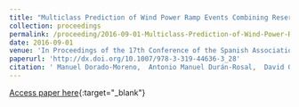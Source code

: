 ```yaml
---
title: "Multiclass Prediction of Wind Power Ramp Events Combining Reservoir Computing and Support Vector Machines"
collection: proceedings
permalink: /proceeding/2016-09-01-Multiclass-Prediction-of-Wind-Power-Ramp-Events-Combining-Reservoir-Computing-and-Support-Vector-Machines
date: 2016-09-01
venue: 'In Proceedings of the 17th Conference of the Spanish Association for Artificial Intelligence (CAEPIA 2016)'
paperurl: 'http://dx.doi.org/10.1007/978-3-319-44636-3_28'
citation: ' Manuel Dorado-Moreno,  Antonio Manuel Durán-Rosal,  David Guijo-Rubio,  Pedro Antonio Gutiérrez,  L. Prieto,  Sancho Salcedo-Sanz,  César Hervás-Martínez, &quot;Multiclass Prediction of Wind Power Ramp Events Combining Reservoir Computing and Support Vector Machines.&quot; In Proceedings of the 17th Conference of the Spanish Association for Artificial Intelligence (CAEPIA 2016), Lecture Notes in Computer Science (LNCS), Vol. 9868, 2016, Salamanca (Spain), pp.300-309.'
---
```

[Access paper here](http://dx.doi.org/10.1007/978-3-319-44636-3_28){:target="_blank"}
